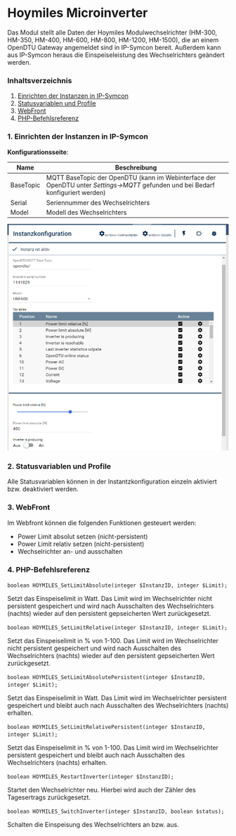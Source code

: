 # Hoymiles Microinverter
Das Modul stellt alle Daten der Hoymiles Modulwechselrichter (HM-300, HM-350, HM-400, HM-600, HM-800, HM-1200, HM-1500), die an einem OpenDTU Gateway angemeldet sind in IP-Symcon bereit. Außerdem kann aus IP-Symcon heraus die Einspeiseleistung des Wechselrichters geändert werden.

### Inhaltsverzeichnis

1. [Einrichten der Instanzen in IP-Symcon](#1-einrichten-der-instanzen-in-ip-symcon)
2. [Statusvariablen und Profile](#2-statusvariablen-und-profile)
3. [WebFront](#3-webfront)
4. [PHP-Befehlsreferenz](#4-php-befehlsreferenz)


### 1. Einrichten der Instanzen in IP-Symcon

__Konfigurationsseite__:

Name     | Beschreibung
-------- | ------------------
BaseTopic  | MQTT BaseTopic der OpenDTU (kann im Webinterface der OpenDTU unter *Settings->MQTT* gefunden und bei Bedarf konfiguriert werden)
Serial     | Seriennummer des Wechselrichters
Model      | Modell des Wechselrichters

![Instanzkonfiguration](../docs/HoymilesMicroinverter_Configuration.png)

### 2. Statusvariablen und Profile

Alle Statusvariablen können in der Instantzkonfiguration einzeln aktiviert bzw. deaktiviert werden.


### 3. WebFront

Im Webfront können die folgenden Funktionen gesteuert werden:
* Power Limit absolut setzen (nicht-persistent)
* Power Limit relativ setzen (nicht-persistent)
* Wechselrichter an- und ausschalten


### 4. PHP-Befehlsreferenz

`boolean HOYMILES_SetLimitAbsolute(integer $InstanzID, integer $Limit);`

Setzt das Einspeiselimit in Watt. Das Limit wird im Wechselrichter nicht persistent gespeichert und wird nach Ausschalten des Wechselrichters (nachts) wieder auf den persistent gepseicherten Wert zurückgesetzt.

`boolean HOYMILES_SetLimitRelative(integer $InstanzID, integer $Limit);`

Setzt das Einspeiselimit in % von 1-100. Das Limit wird im Wechselrichter nicht persistent gespeichert und wird nach Ausschalten des Wechselrichters (nachts) wieder auf den persistent gepseicherten Wert zurückgesetzt.

`boolean HOYMILES_SetLimitAbsolutePersistent(integer $InstanzID, integer $Limit);`

Setzt das Einspeiselimit in Watt. Das Limit wird im Wechselrichter persistent gespeichert und bleibt auch nach Ausschalten des Wechselrichters (nachts) erhalten.

`boolean HOYMILES_SetLimitRelativePersistent(integer $InstanzID, integer $Limit);`

Setzt das Einspeiselimit in % von 1-100. Das Limit wird im Wechselrichter persistent gespeichert und bleibt auch nach Ausschalten des Wechselrichters (nachts) erhalten.

`boolean HOYMILES_RestartInverter(integer $InstanzID);`

Startet den Wechselrichter neu. Hierbei wird auch der Zähler des Tagesertrags zurückgesetzt.

`boolean HOYMILES_SwitchInverter(integer $InstanzID, boolean $status);`

Schalten die Einspeisung des Wechselrichters an bzw. aus.